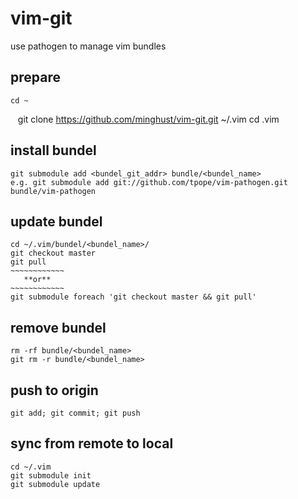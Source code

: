 # vim-git
use pathogen to manage vim bundles

## prepare
    cd ~
    git clone https://github.com/minghust/vim-git.git ~/.vim
    cd .vim
    
## install bundel
    git submodule add <bundel_git_addr> bundle/<bundel_name>
    e.g. git submodule add git://github.com/tpope/vim-pathogen.git bundle/vim-pathogen

## update bundel
    cd ~/.vim/bundel/<bundel_name>/
    git checkout master
    git pull
    ~~~~~~~~~~~~
       **or**    
    ~~~~~~~~~~~~
    git submodule foreach 'git checkout master && git pull'
    
## remove bundel
    rm -rf bundle/<bundel_name>
    git rm -r bundle/<bundel_name>

## push to origin
    git add; git commit; git push

## sync from remote to local
    cd ~/.vim
    git submodule init
    git submodule update
